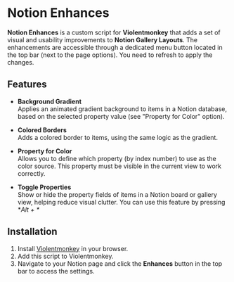 # Notion Enhances

**Notion Enhances** is a custom script for **Violentmonkey** that adds a set of visual and usability improvements to **Notion Gallery Layouts**. The enhancements are accessible through a dedicated menu button located in the top bar (next to the page options). You need to refresh to apply the changes.

## Features

- **Background Gradient**  
  Applies an animated gradient background to items in a Notion database, based on the selected property value (see "Property for Color" option).

- **Colored Borders**  
  Adds a colored border to items, using the same logic as the gradient.

- **Property for Color**  
  Allows you to define which property (by index number) to use as the color source. This property must be visible in the current view to work correctly.

- **Toggle Properties**  
  Show or hide the property fields of items in a Notion board or gallery view, helping reduce visual clutter. You can use this feature by pressing **Alt + \**

## Installation

1. Install [Violentmonkey](https://violentmonkey.github.io/) in your browser.
2. Add this script to Violentmonkey.
3. Navigate to your Notion page and click the **Enhances** button in the top bar to access the settings.
